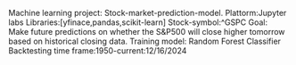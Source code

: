 Machine learning project: Stock-market-prediction-model.
Plattorm:Jupyter labs
Libraries:[yfinace,pandas,scikit-learn]
Stock-symbol:^GSPC
Goal: Make future predictions on whether the S&P500 will close higher tomorrow based on historical closing data.
Training model: Random Forest Classifier<RandomForestClassifier>
Backtesting time frame:1950-current:12/16/2024




